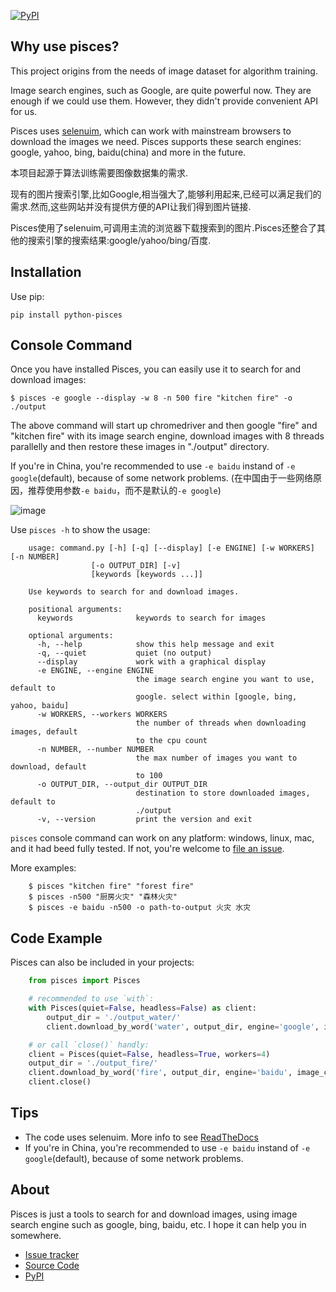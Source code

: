 [![PyPI](https://img.shields.io/pypi/v/python-pisces.svg)](https://pypi.python.org/pypi/python-pisces)

## Why use pisces?

This project origins from the needs of image dataset for algorithm training.

Image search engines, such as Google, are quite powerful now. They are enough if we could use them.
However, they didn't provide convenient API for us.

Pisces uses [selenuim](https://www.seleniumhq.org/), which can work with mainstream browsers to download the images we need.
Pisces supports these search engines: google, yahoo, bing, baidu(china) and more in the future.

本项目起源于算法训练需要图像数据集的需求.

现有的图片搜索引擎,比如Google,相当强大了,能够利用起来,已经可以满足我们的需求.然而,这些网站并没有提供方便的API让我们得到图片链接.

Pisces使用了selenuim,可调用主流的浏览器下载搜索到的图片.Pisces还整合了其他的搜索引擎的搜索结果:google/yahoo/bing/百度.

## Installation

Use pip:

    pip install python-pisces


## Console Command

Once you have installed Pisces, you can easily use it to search for and download images:

    $ pisces -e google --display -w 8 -n 500 fire "kitchen fire" -o ./output

The above command will start up chromedriver and then google "fire" and "kitchen fire" with its image search engine,
download images with 8 threads parallelly and then restore these images in "./output" directory.

If you're in China, you're recommended to use `-e baidu` instand of `-e google`(default), because of some network problems. (在中国由于一些网络原因，推荐使用参数`-e baidu`，而不是默认的`-e google`)

![image](https://raw.githubusercontent.com/wolfhong/python-pisces/develop/overview.png)

Use `pisces -h` to show the usage:

``` console
    usage: command.py [-h] [-q] [--display] [-e ENGINE] [-w WORKERS] [-n NUMBER]
                  [-o OUTPUT_DIR] [-v]
                  [keywords [keywords ...]]

    Use keywords to search for and download images.

    positional arguments:
      keywords              keywords to search for images

    optional arguments:
      -h, --help            show this help message and exit
      -q, --quiet           quiet (no output)
      --display             work with a graphical display
      -e ENGINE, --engine ENGINE
                            the image search engine you want to use, default to
                            google. select within [google, bing, yahoo, baidu]
      -w WORKERS, --workers WORKERS
                            the number of threads when downloading images, default
                            to the cpu count
      -n NUMBER, --number NUMBER
                            the max number of images you want to download, default
                            to 100
      -o OUTPUT_DIR, --output_dir OUTPUT_DIR
                            destination to store downloaded images, default to
                            ./output
      -v, --version         print the version and exit
```

`pisces` console command can work on any platform: windows, linux, mac, and it had beed fully tested.
If not, you're welcome to [file an issue](https://github.com/wolfhong/python-pisces/issues).

More examples:
    
``` console
    $ pisces "kitchen fire" "forest fire"
    $ pisces -n500 "厨房火灾" "森林火灾"
    $ pisces -e baidu -n500 -o path-to-output 火灾 水灾
```

## Code Example

Pisces can also be included in your projects:

``` python
    from pisces import Pisces

    # recommended to use `with`:
    with Pisces(quiet=False, headless=False) as client:
        output_dir = './output_water/'
        client.download_by_word('water', output_dir, engine='google', image_count=20)

    # or call `close()` handly:
    client = Pisces(quiet=False, headless=True, workers=4)
    output_dir = './output_fire/'
    client.download_by_word('fire', output_dir, engine='baidu', image_count=20)
    client.close()
```

## Tips

- The code uses selenuim. More info to see [ReadTheDocs](http://selenium-python.readthedocs.io/installation.html)
- If you're in China, you're recommended to use `-e baidu` instand of `-e google`(default), because of some network problems.

## About

Pisces is just a tools to search for and download images, using image search engine such as google, bing, baidu, etc.
I hope it can help you in somewhere.

* [Issue tracker](https://github.com/wolfhong/python-pisces/issues?status=new&status=open)
* [Source Code](https://github.com/wolfhong/python-pisces)
* [PyPI](https://pypi.python.org/pypi/python-pisces)

